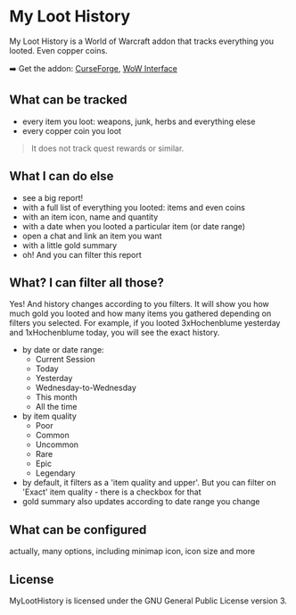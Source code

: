 # My Loot History

My Loot History is a World of Warcraft addon that tracks everything you looted. Even copper coins.

➡️ Get the addon: [CurseForge](https://www.curseforge.com/wow/addons/my-loot-history), [WoW Interface](https://www.wowinterface.com/downloads/info26672-MyLootHistory.html)

## What can be tracked

- every item you loot: weapons, junk, herbs and everything elese
- every copper coin you loot

> It does not track quest rewards or similar.

## What I can do else

- see a big report!
- with a full list of everything you looted: items and even coins
- with an item icon, name and quantity
- with a date when you looted a particular item (or date range)
- open a chat and link an item you want
- with a little gold summary
- oh! And you can filter this report

## What? I can filter all those?

Yes! And history changes according to you filters. It will show you how much gold you looted and how many items you gathered depending on filters you selected. For example, if you looted 3xHochenblume yesterday and 1xHochenblume today, you will see the exact history.

- by date or date range:
  - Current Session
  - Today
  - Yesterday
  - Wednesday-to-Wednesday
  - This month
  - All the time
- by item quality
  - Poor
  - Common
  - Uncommon
  - Rare
  - Epic
  - Legendary
- by default, it filters as a 'item quality and upper'. But you can filter on 'Exact' item quality - there is a checkbox for that
- gold summary also updates according to date range you change

## What can be configured

actually, many options, including minimap icon, icon size and more

## License

MyLootHistory is licensed under the GNU General Public License version 3.
